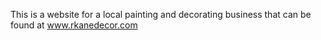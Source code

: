 This is a website for a local painting and decorating business that can be found at www.rkanedecor.com
